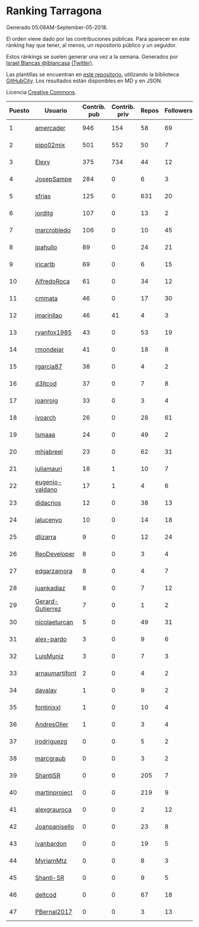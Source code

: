# Ranking Tarragona

Generado 05:08AM-September-05-2018.

El orden viene dado por las contribuciones públicas. Para aparecer en este ránking hay que tener, al menos, un repositorio público y un seguidor.

Estos ránkings se suelen generar una vez a la semana. Generados por [Israel Blancas @iblancasa](https://github.com/iblancasa/) [(Twitter)](https://twitter.com/iblancasa).

Las plantillas se encuentran en [este repositorio](https://github.com/iblancasa/GH-Spanish-Ranking), utilizando la biblioteca [GitHubCity](https://github.com/iblancasa/GitHubCity). Los resultados están disponibles en MD y en JSON.

Licencia [Creative Commons](https://creativecommons.org/licenses/by/4.0/).

| Puesto   |  Usuario  | Contrib. pub | Contrib. priv |Repos| Followers | Desde |  Avatar  |
|----------|-----------|--------------|---------------|-----|-----------|-------|----------|
|1|[amercader](https://github.com/amercader)|946|154|58|69|2010-02-09|![amercader]()|
|2|[pipo02mix](https://github.com/pipo02mix)|501|552|50|7|2011-07-03|![pipo02mix]()|
|3|[Elexy](https://github.com/Elexy)|375|734|44|12|2010-10-14|![Elexy]()|
|4|[JosepSampe](https://github.com/JosepSampe)|284|0|6|3|2015-01-08|![JosepSampe]()|
|5|[sfrias](https://github.com/sfrias)|125|0|631|20|2012-05-06|![sfrias]()|
|6|[jorditg](https://github.com/jorditg)|107|0|13|2|2014-02-03|![jorditg]()|
|7|[marcrobledo](https://github.com/marcrobledo)|106|0|10|45|2015-09-19|![marcrobledo]()|
|8|[jpahullo](https://github.com/jpahullo)|89|0|24|21|2012-07-26|![jpahullo]()|
|9|[iricartb](https://github.com/iricartb)|69|0|6|15|2016-07-19|![iricartb]()|
|10|[AlfredoRoca](https://github.com/AlfredoRoca)|61|0|34|12|2014-08-15|![AlfredoRoca]()|
|11|[cmmata](https://github.com/cmmata)|46|0|17|30|2013-04-22|![cmmata]()|
|12|[jmarinllao](https://github.com/jmarinllao)|46|41|4|3|2015-07-26|![jmarinllao]()|
|13|[ryanfox1985](https://github.com/ryanfox1985)|43|0|53|19|2011-10-26|![ryanfox1985]()|
|14|[rmondejar](https://github.com/rmondejar)|41|0|18|8|2008-06-20|![rmondejar]()|
|15|[rgarcia87](https://github.com/rgarcia87)|38|0|4|2|2017-11-17|![rgarcia87]()|
|16|[d3ltcod](https://github.com/d3ltcod)|37|0|7|8|2017-12-11|![d3ltcod]()|
|17|[joanroig](https://github.com/joanroig)|33|0|3|4|2015-05-14|![joanroig]()|
|18|[ivoarch](https://github.com/ivoarch)|26|0|28|61|2011-03-18|![ivoarch]()|
|19|[Ismaaa](https://github.com/Ismaaa)|24|0|49|2|2016-09-16|![Ismaaa]()|
|20|[mhjabreel](https://github.com/mhjabreel)|23|0|62|31|2014-10-08|![mhjabreel]()|
|21|[juliamauri](https://github.com/juliamauri)|18|1|10|7|2013-11-28|![juliamauri]()|
|22|[eugenio-valdano](https://github.com/eugenio-valdano)|17|1|4|6|2014-03-12|![eugenio-valdano]()|
|23|[didacrios](https://github.com/didacrios)|12|0|38|13|2010-02-25|![didacrios]()|
|24|[jalucenyo](https://github.com/jalucenyo)|10|0|14|18|2012-04-06|![jalucenyo]()|
|25|[dlizarra](https://github.com/dlizarra)|9|0|12|24|2015-04-12|![dlizarra]()|
|26|[ReoDeveloper](https://github.com/ReoDeveloper)|8|0|3|4|2013-01-20|![ReoDeveloper]()|
|27|[edgarzamora](https://github.com/edgarzamora)|8|0|4|7|2013-05-02|![edgarzamora]()|
|28|[juankadiaz](https://github.com/juankadiaz)|8|0|7|12|2013-10-04|![juankadiaz]()|
|29|[Gerard-Gutierrez](https://github.com/Gerard-Gutierrez)|7|0|1|2|2012-02-01|![Gerard-Gutierrez]()|
|30|[nicolaeturcan](https://github.com/nicolaeturcan)|5|0|49|31|2014-04-10|![nicolaeturcan]()|
|31|[alex-pardo](https://github.com/alex-pardo)|3|0|9|6|2012-09-19|![alex-pardo]()|
|32|[LuisMuniz](https://github.com/LuisMuniz)|3|0|7|3|2014-07-18|![LuisMuniz]()|
|33|[arnaumartifont](https://github.com/arnaumartifont)|2|0|4|2|2014-11-07|![arnaumartifont]()|
|34|[dayalav](https://github.com/dayalav)|1|0|9|2|2013-06-10|![dayalav]()|
|35|[fontinixxl](https://github.com/fontinixxl)|1|0|10|4|2013-07-24|![fontinixxl]()|
|36|[AndresOller](https://github.com/AndresOller)|1|0|3|4|2013-07-06|![AndresOller]()|
|37|[jrodriguezg](https://github.com/jrodriguezg)|0|0|5|2|2013-02-05|![jrodriguezg]()|
|38|[marcgraub](https://github.com/marcgraub)|0|0|3|2|2012-10-02|![marcgraub]()|
|39|[ShantiSR](https://github.com/ShantiSR)|0|0|205|7|2013-01-16|![ShantiSR]()|
|40|[martinproject](https://github.com/martinproject)|0|0|219|9|2008-06-13|![martinproject]()|
|41|[alexgrauroca](https://github.com/alexgrauroca)|0|0|2|12|2013-07-31|![alexgrauroca]()|
|42|[Joanpanisello](https://github.com/Joanpanisello)|0|0|23|8|2013-09-20|![Joanpanisello]()|
|43|[ivanbardon](https://github.com/ivanbardon)|0|0|19|5|2013-10-30|![ivanbardon]()|
|44|[MyriamMtz](https://github.com/MyriamMtz)|0|0|8|3|2013-11-25|![MyriamMtz]()|
|45|[Shanti-SR](https://github.com/Shanti-SR)|0|0|9|5|2014-11-12|![Shanti-SR]()|
|46|[deltcod](https://github.com/deltcod)|0|0|67|18|2015-09-22|![deltcod]()|
|47|[PBernal2017](https://github.com/PBernal2017)|0|0|3|13|2017-02-23|![PBernal2017]()|

